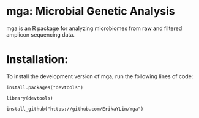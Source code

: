 # mga: Microbial Genetic Analysis

mga is an R package for analyzing microbiomes from raw and filtered amplicon sequencing data.

# Installation:

To install the development version of mga, run the following lines of code:

`install.packages("devtools")`

`library(devtools)`

`install_github("https://github.com/ErikaYLin/mga")`
